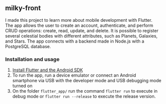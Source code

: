 ## milky-front

I made this project to learn more about mobile development with Flutter. The app allows the user to create an account, authenticate, and perform CRUD operations: create, read, update, and delete. It is possible to register several celestial bodies with different attributes, such as Planets, Galaxies, and Stars. The app connects with a backend made in Node.js with a PostgreSQL database.

### Installation and usage

1. [Install Flutter and the Android SDK](https://flutter.dev/docs/get-started/install/linux)
2. To run the app, run a device emulator or connect an Android smartphone via USB with the developer mode and USB debugging mode turned on
3. On the folder `flutter_app/` run the command `flutter run` to execute in debug mode or `flutter run --release` to execute the release version.
